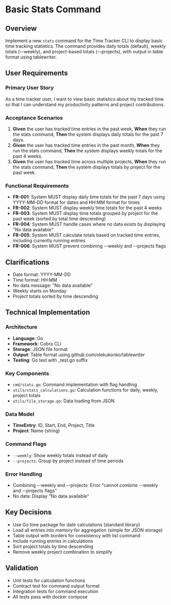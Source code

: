 # Basic Stats Command

## Overview
Implement a new `stats` command for the Time Tracker CLI to display basic time tracking statistics. The command provides daily totals (default), weekly totals (--weekly), and project-based totals (--projects), with output in table format using tablewriter.

## User Requirements

### Primary User Story
As a time tracker user, I want to view basic statistics about my tracked time so that I can understand my productivity patterns and project contributions.

### Acceptance Scenarios
1. **Given** the user has tracked time entries in the past week, **When** they run the stats command, **Then** the system displays daily totals for the past 7 days.
2. **Given** the user has tracked time entries in the past month, **When** they run the stats command, **Then** the system displays weekly totals for the past 4 weeks.
3. **Given** the user has tracked time across multiple projects, **When** they run the stats command, **Then** the system displays totals by project for the past week.

### Functional Requirements
- **FR-001**: System MUST display daily time totals for the past 7 days using YYYY-MM-DD format for dates and HH:MM format for times
- **FR-002**: System MUST display weekly time totals for the past 4 weeks
- **FR-003**: System MUST display time totals grouped by project for the past week (sorted by total time descending)
- **FR-004**: System MUST handle cases where no data exists by displaying "No data available"
- **FR-005**: System MUST calculate totals based on tracked time entries, including currently running entries
- **FR-006**: System MUST prevent combining --weekly and --projects flags

## Clarifications
- Date format: YYYY-MM-DD
- Time format: HH:MM
- No data message: "No data available"
- Weekly starts on Monday
- Project totals sorted by time descending

## Technical Implementation

### Architecture
- **Language**: Go
- **Framework**: Cobra CLI
- **Storage**: JSON file format
- **Output**: Table format using github.com/olekukonko/tablewriter
- **Testing**: Go test with _test.go suffix

### Key Components
- `cmd/stats.go`: Command implementation with flag handling
- `utils/stats_calculations.go`: Calculation functions for daily, weekly, project totals
- `utils/file_storage.go`: Data loading from JSON

### Data Model
- **TimeEntry**: ID, Start, End, Project, Title
- **Project**: Name (string)

### Command Flags
- `--weekly`: Show weekly totals instead of daily
- `--projects`: Group by project instead of time periods

### Error Handling
- Combining --weekly and --projects: Error "cannot combine --weekly and --projects flags"
- No data: Display "No data available"

## Key Decisions
- Use Go time package for date calculations (standard library)
- Load all entries into memory for aggregation (simple for JSON storage)
- Table output with borders for consistency with list command
- Include running entries in calculations
- Sort project totals by time descending
- Remove weekly project combination to simplify

## Validation
- Unit tests for calculation functions
- Contract test for command output format
- Integration tests for command execution
- All tests pass with docker compose